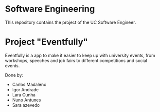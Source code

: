 # Software Engineering
This repository contains the project of the UC Software Engineer. 

# Project "Eventfully" 
Eventfully is a app to make it easier to keep up with university events, from workshops, speeches and job fairs to different competitions and social events. 

Done by:

- Carlos Madaleno
- Igor Andrade
- Lara Cunha
- Nuno Antunes
- Sara azevedo


